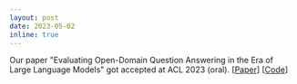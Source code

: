 ```yaml
---
layout: post
date: 2023-05-02
inline: true
---
```


Our paper "Evaluating Open-Domain Question Answering in the Era of Large Language Models" got accepted at ACL 2023 (oral). [[Paper](https://aclanthology.org/2023.acl-long.307/)] [[Code](https://github.com/ehsk/OpenQA-eval)]
